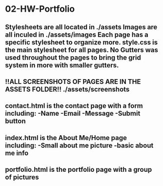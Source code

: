 # 02-HW-Portfolio
Stylesheets are all located in ./assets
Images are all inculed in ./assets/images
Each page has a specific stylesheet to organize more.
style.css is the main stylesheet for all pages.
No Gutters was used throughout the pages to bring the grid system in more with smaller gutters.
-----------------------------------------------------
!!ALL SCREENSHOTS OF PAGES ARE IN THE ASSETS FOLDER!!
./assets/screenshots
-----------------------------------------------------
contact.html is the contact page with a form including:
-Name
-Email
-Message
-Submit button
-----------------------------------------------------
index.html is the About Me/Home page including:
-Small about me picture
-basic about me info
-----------------------------------------------------
portfolio.html is the portfolio page with a group of pictures
-----------------------------------------------------
